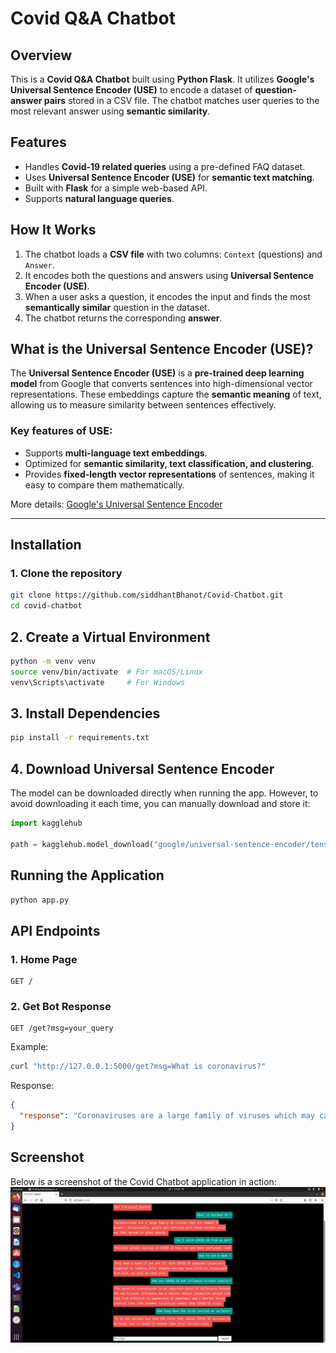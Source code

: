 # Covid Q&A Chatbot

## Overview
This is a **Covid Q&A Chatbot** built using **Python Flask**. It utilizes **Google's Universal Sentence Encoder (USE)** to encode a dataset of **question-answer pairs** stored in a CSV file. The chatbot matches user queries to the most relevant answer using **semantic similarity**.

## Features
- Handles **Covid-19 related queries** using a pre-defined FAQ dataset.
- Uses **Universal Sentence Encoder (USE)** for **semantic text matching**.
- Built with **Flask** for a simple web-based API.
- Supports **natural language queries**.

## How It Works
1. The chatbot loads a **CSV file** with two columns: `Context` (questions) and `Answer`.
2. It encodes both the questions and answers using **Universal Sentence Encoder (USE)**.
3. When a user asks a question, it encodes the input and finds the most **semantically similar** question in the dataset.
4. The chatbot returns the corresponding **answer**.

## What is the Universal Sentence Encoder (USE)?
The **Universal Sentence Encoder (USE)** is a **pre-trained deep learning model** from Google that converts sentences into high-dimensional vector representations. These embeddings capture the **semantic meaning** of text, allowing us to measure similarity between sentences effectively.

### Key features of USE:
- Supports **multi-language text embeddings**.
- Optimized for **semantic similarity, text classification, and clustering**.
- Provides **fixed-length vector representations** of sentences, making it easy to compare them mathematically.

More details: [Google's Universal Sentence Encoder](https://tfhub.dev/google/universal-sentence-encoder/4)

---

## Installation
### **1. Clone the repository**
```bash
git clone https://github.com/siddhantBhanot/Covid-Chatbot.git
cd covid-chatbot
```

## 2. Create a Virtual Environment
```bash
python -m venv venv
source venv/bin/activate  # For macOS/Linux
venv\Scripts\activate     # For Windows
```

## 3. Install Dependencies
```bash
pip install -r requirements.txt
```

## 4. Download Universal Sentence Encoder
The model can be downloaded directly when running the app. However, to avoid downloading it each time, you can manually download and store it:

```python
import kagglehub

path = kagglehub.model_download("google/universal-sentence-encoder/tensorFlow2/multilingual-qa")
```

## Running the Application
```bash
python app.py
```

## API Endpoints

### 1. Home Page
```http
GET /
```

### 2. Get Bot Response
```http
GET /get?msg=your_query
```
Example:

```bash
curl "http://127.0.0.1:5000/get?msg=What is coronavirus?"
```

Response:
```json
{
  "response": "Coronaviruses are a large family of viruses which may cause illness in animals or humans."
}
```

## Screenshot
Below is a screenshot of the Covid Chatbot application in action:
![Covid Chatbot Screenshot](screenshot_2021-07-01.png)



